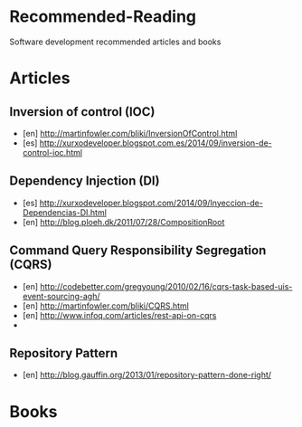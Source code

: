 Recommended-Reading
===================

Software development recommended articles and books

Articles
========

Inversion of control (IOC)
--------------------------

- [en] http://martinfowler.com/bliki/InversionOfControl.html
- [es] http://xurxodeveloper.blogspot.com.es/2014/09/inversion-de-control-ioc.html

Dependency Injection (DI)
-------------------------

- [es] http://xurxodeveloper.blogspot.com/2014/09/Inyeccion-de-Dependencias-DI.html
- [en] http://blog.ploeh.dk/2011/07/28/CompositionRoot

Command Query Responsibility Segregation (CQRS)
-----------------------------------------------

- [en] http://codebetter.com/gregyoung/2010/02/16/cqrs-task-based-uis-event-sourcing-agh/
- [en] http://martinfowler.com/bliki/CQRS.html
- [en] http://www.infoq.com/articles/rest-api-on-cqrs
- 
Repository Pattern
------------------

- [en] http://blog.gauffin.org/2013/01/repository-pattern-done-right/


Books
=====




